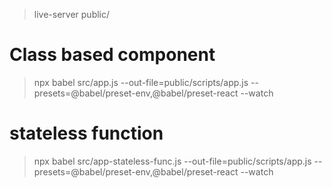 > live-server public/


# Class based component 
> npx babel src/app.js --out-file=public/scripts/app.js --presets=@babel/preset-env,@babel/preset-react --watch


# stateless function 
> npx babel src/app-stateless-func.js --out-file=public/scripts/app.js --presets=@babel/preset-env,@babel/preset-react --watch